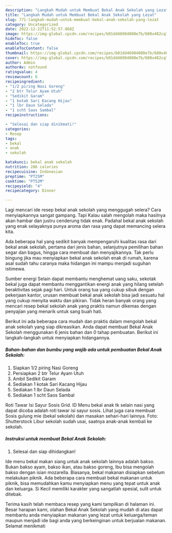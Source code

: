 ```yaml
---
description: "Langkah Mudah untuk Membuat Bekal Anak Sekolah yang Lezat"
title: "Langkah Mudah untuk Membuat Bekal Anak Sekolah yang Lezat"
slug: 771-langkah-mudah-untuk-membuat-bekal-anak-sekolah-yang-lezat
category: Uncategorized
date: 2022-12-22T11:52:57.868Z
image: https://img-global.cpcdn.com/recipes/b01dd46984080e7b/680x482cq70/bekal-anak-sekolah-foto-resep-utama.jpg
hideToc: false
enableToc: true
enableTocContent: false
thumbnail: https://img-global.cpcdn.com/recipes/b01dd46984080e7b/680x482cq70/bekal-anak-sekolah-foto-resep-utama.jpg
cover: https://img-global.cpcdn.com/recipes/b01dd46984080e7b/680x482cq70/bekal-anak-sekolah-foto-resep-utama.jpg
author: Admin
authorAv: notfound
ratingvalue: 4
reviewcount: 6
recipeingredient:
- "1/2 piring Nasi Goreng"
- "2 btr Telur Ayam Utuh"
- "Sedikit Garam"
- "1 kotak Sari Kacang Hijau"
- "1 lbr Daun Selada"
- "1 scht Saos Sambal"
recipeinstructions:

- "Selesai dan siap dinikmati!"
categories:
- Resep
tags:
- bekal
- anak
- sekolah

katakunci: bekal anak sekolah 
nutrition: 286 calories
recipecuisine: Indonesian
preptime: "PT25M"
cooktime: "PT52M"
recipeyield: "4"
recipecategory: Dinner

---
```



Lagi mencari ide resep bekal anak sekolah yang menggugah selera? Cara menyiapkannya sangat gampang. Tapi Kalau salah mengolah maka hasilnya akan hambar dan justru cenderung tidak enak. Padahal bekal anak sekolah yang enak selayaknya punya aroma dan rasa yang dapat memancing selera kita.


Ada beberapa hal yang sedikit banyak mempengaruhi kualitas rasa dari bekal anak sekolah, pertama dari jenis bahan, selanjutnya pemilihan bahan segar dan bagus, hingga cara membuat dan menyajikannya. Tak perlu bingung jika mau menyiapkan bekal anak sekolah enak di rumah, karena asal sudah tahu caranya maka hidangan ini mampu menjadi suguhan istimewa.

Sumber energi Selain dapat membantu menghemat uang saku, sekotak bekal juga dapat membantu menggantikan energi anak yang hilang setelah beraktivitas sejak pagi hari. Untuk orang tua yang cukup sibuk dengan pekerjaan kantor, urusan membuat bekal anak sekolah bisa jadi sesuatu hal yang cukup menyita waktu dan pikiran. Tidak heran banyak orang yang mencari resep bekal sekolah anak yang praktis namun dikemas dengan penyajian yang menarik untuk sang buah hati.


Berikut ini ada beberapa cara mudah dan praktis dalam mengolah bekal anak sekolah yang siap dikreasikan. Anda dapat membuat Bekal Anak Sekolah menggunakan 6 jenis bahan dan 0 tahap pembuatan. Berikut ini langkah-langkah untuk menyiapkan hidangannya.

<!--inarticleads1-->

##### Bahan-bahan dan bumbu yang wajib ada untuk pembuatan Bekal Anak Sekolah:

1. Siapkan 1/2 piring Nasi Goreng
1. Persiapkan 2 btr Telur Ayam Utuh
1. Ambil Sedikit Garam
1. Sediakan 1 kotak Sari Kacang Hijau
1. Sediakan 1 lbr Daun Selada
1. Sediakan 1 scht Saos Sambal


Roti Tawar Isi Sayur Sosis Grid. ID Menu bekal anak tk selain nasi yang dapat dicoba adalah roti tawar isi sayur sosis. Lihat juga cara membuat Sosis gulung mie (bekal sekolah) dan masakan sehari-hari lainnya. Foto: Shutterstock Libur sekolah sudah usai, saatnya anak-anak kembali ke sekolah. 

<!--inarticleads2-->

##### Instruksi untuk membuat Bekal Anak Sekolah:


1. Selesai dan siap dihidangkan!

Ide menu bekal makan siang untuk anak sekolah lainnya adalah bakso. Bukan bakso ayam, bakso ikan, atau bakso goreng, Ibu bisa mengolah bakso dengan isian mozarella. Biasanya, bekal makanan disiapkan sebelum melakukan piknik. Ada beberapa cara membuat bekal makanan untuk piknik, bisa memudahkan kamu menyiapkan menu yang tepat untuk anak dan keluarga. Si Kecil memiliki karakter yang sangatlah spesial, sulit untuk ditebak. 

Terima kasih telah membaca resep yang kami tampilkan di halaman ini. Besar harapan kami, olahan Bekal Anak Sekolah yang mudah di atas dapat membantu anda menyiapkan makanan yang lezat untuk keluarga/teman maupun menjadi ide bagi anda yang berkeinginan untuk berjualan makanan. Selamat menikmati
